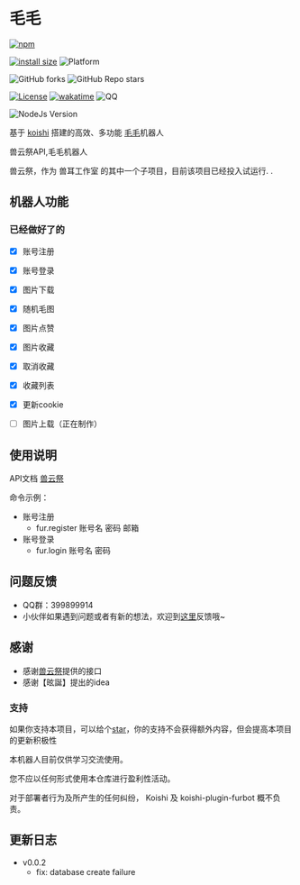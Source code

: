 # 毛毛

[![npm](https://img.shields.io/npm/v/koishi-plugin-furbot?style=flat-square)](https://www.npmjs.com/package/koishi-plugin-furbot)

[![install size](https://packagephobia.com/badge?p=koishi-plugin-furbot)](https://packagephobia.com/result?p=koishi-plugin-furbot)
![Platform](https://img.shields.io/badge/platform-Koishi-blueviolet)

![GitHub forks](https://img.shields.io/github/forks/initialencounter/koishi-plugin-furbot?style=social)
![GitHub Repo stars](https://img.shields.io/github/stars/initialencounter/koishi-plugin-furbot?style=social)

[![License](https://img.shields.io/github/license/initialencounter/koishi-plugin-furbot)](https://github.com/initialencounter/koishi-plugin-furbot/blob/main/LICENSE)
[![wakatime](https://wakatime.com/badge/user/1fad1c74-8ddd-4cac-bfa5-df629d13f085/project/2e8687b6-2874-4e88-8337-20eed806f673.svg)](https://wakatime.com/badge/user/1fad1c74-8ddd-4cac-bfa5-df629d13f085/project/2e8687b6-2874-4e88-8337-20eed806f673)
![QQ](https://img.shields.io/badge/Tencent_QQ-399899914-ff69b4)

![NodeJs Version](https://img.shields.io/badge/NodeJs-16-blue)


基于 [koishi](https://koishi.chat) 搭建的高效、多功能 [毛毛](http://m.zh.furrywiki.cn)机器人


兽云祭API,毛毛机器人


兽云祭，作为 兽耳工作室 的其中一个子项目，目前该项目已经投入试运行. .

## 机器人功能
### 已经做好了的
- [x] 账号注册
- [x] 账号登录
- [x] 图片下载
- [x] 随机毛图
- [x] 图片点赞
- [x] 图片收藏
- [x] 取消收藏
- [x] 收藏列表
- [x] 更新cookie

- [ ] 图片上载（正在制作）


## 使用说明
API文档 [兽云祭](https://console-docs.apipost.cn/preview/6bf01cfebd3e5f96/c4e20a5d1a5db86c?target_id=ba49a931-663a-4341-fc98-37ab95cbc6ee)

命令示例：
- 账号注册
    - fur.register 账号名 密码 邮箱
- 账号登录
    - fur.login 账号名 密码


## 问题反馈
* QQ群：399899914
* 小伙伴如果遇到问题或者有新的想法，欢迎到[这里](https://github.com/initialencounter/mykoishi/issues)反馈哦~

## 感谢

* 感谢[兽云祭](http://m.zh.furrywiki.cn)提供的接口
* 感谢【昡誕】提出的idea

### 支持

如果你支持本项目，可以给个[star](https://github.com/initialencounter/mykoishi)，你的支持不会获得额外内容，但会提高本项目的更新积极性

本机器人目前仅供学习交流使用。

您不应以任何形式使用本仓库进行盈利性活动。

对于部署者行为及所产生的任何纠纷， Koishi 及 koishi-plugin-furbot 概不负责。


## 更新日志

- v0.0.2
    -  fix: database create failure